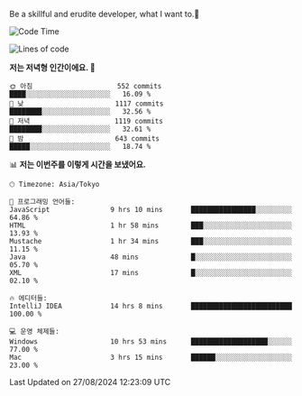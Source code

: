 Be a skillful and erudite developer, what I want to.👶

<!--START_SECTION:waka-->
![Code Time](http://img.shields.io/badge/Code%20Time-1%2C199%20hrs%2057%20mins-blue)

![Lines of code](https://img.shields.io/badge/%EC%A0%80%EB%8A%94%20%EC%97%AC%ED%83%9C%EA%B9%8C%EC%A7%80%20-2.7%20million%20%EC%A4%84%EC%9D%98%20%EC%BD%94%EB%93%9C%EB%A5%BC%20%EC%9E%91%EC%84%B1%ED%96%88%EC%96%B4%EC%9A%94.-blue)

**저는 저녁형 인간이에요. 🦉** 

```text
🌞 아침                     552 commits         ████░░░░░░░░░░░░░░░░░░░░░   16.09 % 
🌆 낮　                     1117 commits        ████████░░░░░░░░░░░░░░░░░   32.56 % 
🌃 저녁                     1119 commits        ████████░░░░░░░░░░░░░░░░░   32.61 % 
🌙 밤　                     643 commits         █████░░░░░░░░░░░░░░░░░░░░   18.74 % 
```


📊 **저는 이번주를 이렇게 시간을 보냈어요.** 

```text
🕑︎ Timezone: Asia/Tokyo

💬 프로그래밍 언어들: 
JavaScript               9 hrs 10 mins       ████████████████░░░░░░░░░   64.86 % 
HTML                     1 hr 58 mins        ███░░░░░░░░░░░░░░░░░░░░░░   13.93 % 
Mustache                 1 hr 34 mins        ███░░░░░░░░░░░░░░░░░░░░░░   11.15 % 
Java                     48 mins             █░░░░░░░░░░░░░░░░░░░░░░░░   05.70 % 
XML                      17 mins             █░░░░░░░░░░░░░░░░░░░░░░░░   02.10 % 

🔥 에디터들: 
IntelliJ IDEA            14 hrs 8 mins       █████████████████████████   100.00 % 

💻 운영 체제들: 
Windows                  10 hrs 53 mins      ███████████████████░░░░░░   77.00 % 
Mac                      3 hrs 15 mins       ██████░░░░░░░░░░░░░░░░░░░   23.00 % 
```


 Last Updated on 27/08/2024 12:23:09 UTC
<!--END_SECTION:waka-->
